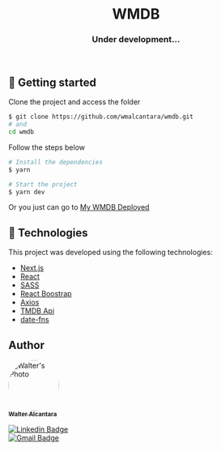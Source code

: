 <h1 align="center">
    WMDB
</h1>

<h3 align="center">
    Under development...
</h3>

</br>

## 🚀 Getting started

Clone the project and access the folder

```bash
$ git clone https://github.com/wmalcantara/wmdb.git
# and
cd wmdb
```

Follow the steps below
```bash
# Install the dependencies
$ yarn

# Start the project
$ yarn dev
```
Or you just can go to [My WMDB Deployed](https://wmdb.vercel.app)

## 🧪 Technologies

This project was developed using the following technologies:

- [Next.js](https://nextjs.org/)
- [React](https://reactjs.org)
- [SASS](https://sass-lang.com)
- [React Boostrap](https://react-bootstrap.github.io)
- [Axios](https://github.com/axios/axios)
- [TMDB Api](https://www.themoviedb.org)
- [date-fns](https://date-fns.org)


## Author

<a href="https://www.linkedin.com/in/walteralcantara">
    <img style="border-radius:50%;" src="https://avatars.githubusercontent.com/u/62845650?s=460&u=536d7505af5721e2227c1cce3fcce772a43107c0&v=4" width="100px;" alt="Walter's Photo"/>
    </br>
    <sub><b>Walter Alcantara</b></sub>
 </a>

[![Linkedin Badge](https://img.shields.io/badge/-Walter_Alcantara-blue?style=flat-square&logo=Linkedin&logoColor=white&link=https://www.linkedin.com/in/walteralcantara/)](https://www.linkedin.com/in/walteralcantara) </br>
[![Gmail Badge](https://img.shields.io/badge/-waltermalcantara@gmail.com-c14438?style=flat-square&logo=Gmail&logoColor=white&link=mailto:waltermalcantara@gmail.com)](mailto:waltermalcantara@gmail.com)

